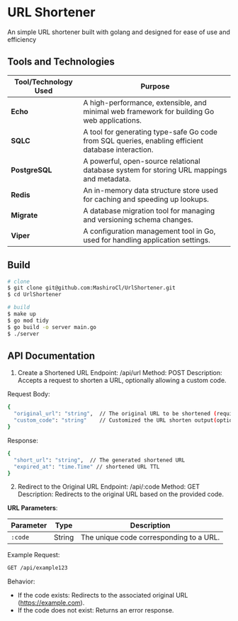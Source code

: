 # URL Shortener

An simple URL shortener built with golang and designed for ease of use and efficiency


## Tools and Technologies

| Tool/Technology Used| Purpose                                                                 |
|------------------|-------------------------------------------------------------------------|
| **Echo** | A high-performance, extensible, and minimal web framework for building Go web applications. |
| **SQLC**         | A tool for generating type-safe Go code from SQL queries, enabling efficient database interaction. |
| **PostgreSQL**   | A powerful, open-source relational database system for storing URL mappings and metadata. |
| **Redis**        | An in-memory data structure store used for caching and speeding up lookups. |
| **Migrate**      | A database migration tool for managing and versioning schema changes.  |
| **Viper**        | A configuration management tool in Go, used for handling application settings. |


## Build
```bash
# clone
$ git clone git@github.com:MashiroCl/UrlShortener.git
$ cd UrlShortener

# build
$ make up
$ go mod tidy
$ go build -o server main.go
$ ./server
```

## API Documentation
1. Create a Shortened URL
Endpoint: /api/url
Method: POST
Description: Accepts a request to shorten a URL, optionally allowing a custom code.

Request Body:
```bash
{
  "original_url": "string",  // The original URL to be shortened (required)
  "custom_code": "string"    // Customized the URL shorten output(optional)
}
```
Response:
```bash
{
  "short_url": "string",  // The generated shortened URL
  "expired_at": "time.Time" // shortened URL TTL
}
```


2. Redirect to the Original URL
Endpoint: /api/:code
Method: GET
Description: Redirects to the original URL based on the provided code.

**URL Parameters**:

| Parameter | Type   | Description                              |
|-----------|--------|------------------------------------------|
| `:code`   | String | The unique code corresponding to a URL. |

Example
Request:
```bash
GET /api/example123
```

Behavior:
- If the code exists: Redirects to the associated original URL (https://example.com).
- If the code does not exist: Returns an error response.
